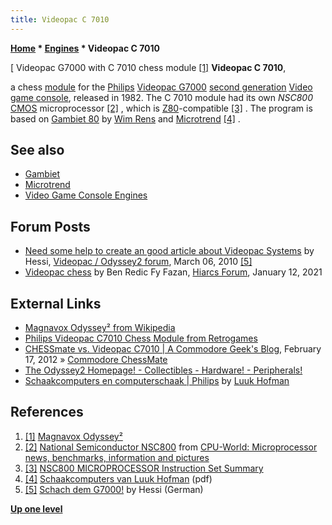 ```yaml
---
title: Videopac C 7010
---
```

**[Home](Home "Home") \* [Engines](Engines "Engines") \* Videopac C 7010**



[ Videopac G7000 with C 7010 chess module <a id="cite-note-1" href="#cite-ref-1">[1]</a>
**Videopac C 7010**,  

a chess [module](Module "Module") for the [Philips](https://en.wikipedia.org/wiki/Philips) [Videopac G7000](https://en.wikipedia.org/wiki/Magnavox_Odyssey%C2%B2) [second generation](https://en.wikipedia.org/wiki/History_of_video_game_consoles_%28second_generation%29) [Video game console](https://en.wikipedia.org/wiki/Video_game_console), released in 1982. The C 7010 module had its own *NSC800* [CMOS](https://en.wikipedia.org/wiki/CMOS) microprocessor <a id="cite-note-2" href="#cite-ref-2">[2]</a> , which is [Z80](Z80 "Z80")-compatible <a id="cite-note-3" href="#cite-ref-3">[3]</a> . The program is based on [Gambiet 80](Gambiet "Gambiet") by [Wim Rens](Wim_Rens "Wim Rens") and [Microtrend](Microtrend "Microtrend") <a id="cite-note-4" href="#cite-ref-4">[4]</a> . 



## See also


* [Gambiet](Gambiet "Gambiet")
* [Microtrend](Microtrend "Microtrend")
* [Video Game Console Engines](Dedicated_Chess_Computers#GameConsole "Dedicated Chess Computers")


## Forum Posts


* [Need some help to create an good article about Videopac Systems](http://videopac.nl/forum/index.php?topic=1415.0) by Hessi, [Videopac / Odyssey2 forum](http://videopac.nl/forum/index.php), March 06, 2010 <a id="cite-note-5" href="#cite-ref-5">[5]</a>
* [Videopac chess](https://www.hiarcs.net/forums/viewtopic.php?t=10330) by Ben Redic Fy Fazan, [Hiarcs Forum](Computer_Chess_Forums "Computer Chess Forums"), January 12, 2021


## External Links


* [Magnavox Odyssey² from Wikipedia](https://en.wikipedia.org/wiki/Magnavox_Odyssey%C2%B2)
* [Philips Videopac C7010 Chess Module from Retrogames](http://www.retrogames.co.uk/more/on/details/025173)
* [CHESSmate vs. Videopac C7010 | A Commodore Geek's Blog](http://www.mos6502.com/friday-commodore/chessmate-vs-videopac-c7010/), February 17, 2012 » [Commodore ChessMate](Commodore_ChessMate "Commodore ChessMate")
* [The Odyssey2 Homepage! - Collectibles - Hardware! - Peripherals!](http://www.the-nextlevel.com/odyssey2/collect/hardware/peripherals/index.php)
* [Schaakcomputers en computerschaak | Philips](http://www.schaakcomputers.nl/computerschaak/computerschaak.php?merk=Philips) by [Luuk Hofman](index.php?title=Luuk_Hofman&action=edit&redlink=1 "Luuk Hofman (page does not exist)")


## References


1. <a id="cite-ref-1" href="#cite-note-1">[1]</a> [Magnavox Odyssey²](https://en.wikipedia.org/wiki/Magnavox_Odyssey%C2%B2)
2. <a id="cite-ref-2" href="#cite-note-2">[2]</a> [National Semiconductor NSC800](http://www.cpu-world.com/CPUs/NSC800/index.html) from [CPU-World: Microprocessor news, benchmarks, information and pictures](http://www.cpu-world.com/index.html)
3. <a id="cite-ref-3" href="#cite-note-3">[3]</a> [NSC800 MICROPROCESSOR Instruction Set Summary](http://www.textfiles.com/programming/CARDS/nsc800)
4. <a id="cite-ref-4" href="#cite-note-4">[4]</a> [Schaakcomputers van Luuk Hofman](http://www.schaakcomputers.nl/schaakcomputers/uitgebreide%20lijst%20alle%20schaakcomputers.pdf) (pdf)
5. <a id="cite-ref-5" href="#cite-note-5">[5]</a> [Schach dem G7000!](http://www.homecon.net/index.php/artikel/40-ts/206-schach-dem-g7000.html) by Hessi (German)

**[Up one level](Engines "Engines")**







 
